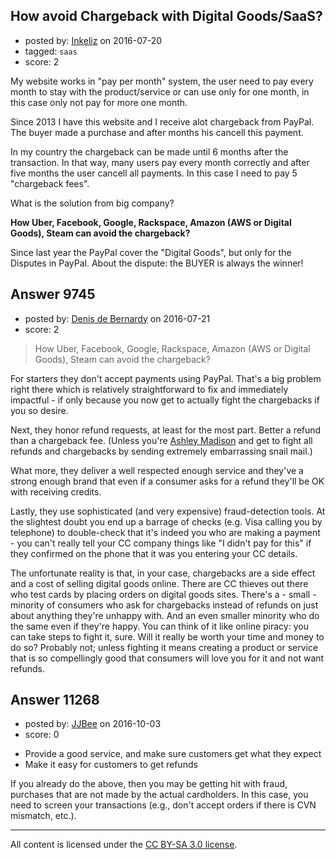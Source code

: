 ## How avoid Chargeback with Digital Goods/SaaS?

- posted by: [Inkeliz](https://stackexchange.com/users/3650769/inkeliz) on 2016-07-20
- tagged: `saas`
- score: 2

<p>My website works in "pay per month" system, the user need to pay every month to stay with the product/service or can use only for one month, in this case only not pay for more one month.</p>

<p>Since 2013 I have this website and I receive alot chargeback from PayPal. The buyer made a purchase and after months his cancell this payment. </p>

<p>In my country the chargeback can be made until 6 months after the transaction. In that way, many users pay every month correctly and after five months the user cancell all payments. In this case I need to pay 5 "chargeback fees".</p>

<p>What is the solution from big company?</p>

<p><strong>How Uber, Facebook, Google, Rackspace, Amazon (AWS or Digital Goods), Steam can avoid the chargeback?</strong> </p>

<p>Since last year the PayPal cover the "Digital Goods", but only for the Disputes in PayPal. About the dispute: the BUYER is always the winner!</p>



## Answer 9745

- posted by: [Denis de Bernardy](https://stackexchange.com/users/182468/denis-de-bernardy) on 2016-07-21
- score: 2

<blockquote>
  <p>How Uber, Facebook, Google, Rackspace, Amazon (AWS or Digital Goods), Steam can avoid the chargeback?</p>
</blockquote>

<p>For starters they don't accept payments using PayPal. That's a big problem right there which is relatively straightforward to fix and immediately impactful - if only because you now get to actually fight the chargebacks if you so desire.</p>

<p>Next, they honor refund requests, at least for the most part. Better a refund than a chargeback fee. (Unless you're <a href="http://money.cnn.com/2016/07/08/technology/ashley-madison-dispute-bill/" rel="nofollow">Ashley Madison</a> and get to fight all refunds and chargebacks by sending extremely embarrassing snail mail.)</p>

<p>What more, they deliver a well respected enough service and they've a strong enough brand that even if a consumer asks for a refund they'll be OK with receiving credits.</p>

<p>Lastly, they use sophisticated (and very expensive) fraud-detection tools. At the slightest doubt you end up a barrage of checks (e.g. Visa calling you by telephone) to double-check that it's indeed you who are making a payment - you can't really tell your CC company things like "I didn't pay for this" if they confirmed on the phone that it was you entering your CC details.</p>

<p>The unfortunate reality is that, in your case, chargebacks are a side effect and a cost of selling digital goods online. There are CC thieves out there who test cards by placing orders on digital goods sites. There's a - small - minority of consumers who ask for chargebacks instead of refunds on just about anything they're unhappy with. And an even smaller minority who do the same even if they're happy. You can think of it like online piracy: you can take steps to fight it, sure. Will it really be worth your time and money to do so? Probably not; unless fighting it means creating a product or service that is so compellingly good that consumers will love you for it and not want refunds.</p>



## Answer 11268

- posted by: [JJBee](https://stackexchange.com/users/6998558/jjbee) on 2016-10-03
- score: 0

<ul>
<li>Provide a good service, and make sure customers get what they expect</li>
<li>Make it easy for customers to get refunds</li>
</ul>

<p>If you already do the above, then you may be getting hit with fraud, purchases that are not made by the actual cardholders. In this case, you need to screen your transactions (e.g., don't accept orders if there is CVN mismatch, etc.).</p>




---

All content is licensed under the [CC BY-SA 3.0 license](https://creativecommons.org/licenses/by-sa/3.0/).
